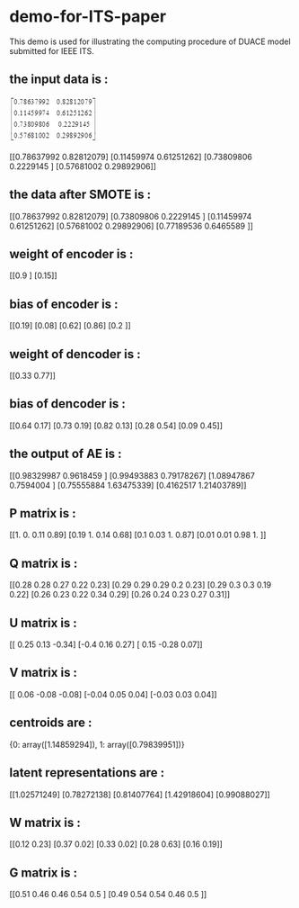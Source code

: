 
# demo-for-ITS-paper
This demo is used for illustrating the computing procedure of DUACE model submitted for IEEE ITS.

## the input data is : 
![fomula1](https://github.com/LiBiyue/demo-ITS/raw/master/image/formula1.jpg)


[[0.78637992 0.82812079]
 [0.11459974 0.61251262]
 [0.73809806 0.2229145 ]
 [0.57681002 0.29892906]]

## the data after SMOTE is : 
[[0.78637992 0.82812079]
 [0.73809806 0.2229145 ]
 [0.11459974 0.61251262]
 [0.57681002 0.29892906]
 [0.77189536 0.6465589 ]]
 
## weight of encoder is : 
[[0.9 ]
 [0.15]]
 
## bias of encoder is :
[[0.19]
 [0.08]
 [0.62]
 [0.86]
 [0.2 ]]
 
## weight of dencoder is :  
[[0.33 0.77]]

## bias of dencoder is : 
[[0.64 0.17]
 [0.73 0.19]
 [0.82 0.13]
 [0.28 0.54]
 [0.09 0.45]]
 
## the output of AE is : 
[[0.98329987 0.9618459 ]
 [0.99493883 0.79178267]
 [1.08947867 0.7594004 ]
 [0.75555884 1.63475339]
 [0.4162517  1.21403789]]
 
## P matrix is : 
[[1.   0.   0.11 0.89]
 [0.19 1.   0.14 0.68]
 [0.1  0.03 1.   0.87]
 [0.01 0.01 0.98 1.  ]]
 
## Q matrix is :  
[[0.28 0.28 0.27 0.22 0.23]
 [0.29 0.29 0.29 0.2  0.23]
 [0.29 0.3  0.3  0.19 0.22]
 [0.26 0.23 0.22 0.34 0.29]
 [0.26 0.24 0.23 0.27 0.31]]
 
## U matrix is : 
[[ 0.25  0.13 -0.34]
 [-0.4   0.16  0.27]
 [ 0.15 -0.28  0.07]]
 
## V matrix is :  
[[ 0.06 -0.08 -0.08]
 [-0.04  0.05  0.04]
 [-0.03  0.03  0.04]]

## centroids are : 
{0: array([1.14859294]), 1: array([0.79839951])}

## latent representations are : 
[[1.02571249]
 [0.78272138]
 [0.81407764]
 [1.42918604]
 [0.99088027]]
 
## W matrix is : 
[[0.12 0.23]
 [0.37 0.02]
 [0.33 0.02]
 [0.28 0.63]
 [0.16 0.19]]
 
## G matrix is : 
[[0.51 0.46 0.46 0.54 0.5 ]
 [0.49 0.54 0.54 0.46 0.5 ]]
 
